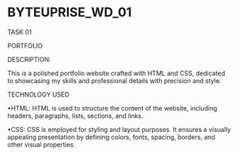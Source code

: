 # BYTEUPRISE_WD_01

TASK 01

PORTFOLIO

DESCRIPTION:

This is a polished portfolio website crafted with HTML and CSS, dedicated to showcasing my skills and professional details with precision and style.

TECHNOLOGY USED

•HTML: HTML is used to structure the content of the website, including headers, paragraphs, lists, sections, and links.

•CSS: CSS is employed for styling and layout purposes. It ensures a visually appealing presentation by defining colors, fonts, spacing, borders, and other visual properties.
